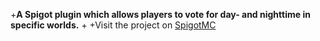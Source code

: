 +**A Spigot plugin which allows players to vote for day- and nighttime in specific worlds.**
 +
 +Visit the project on [SpigotMC](https://www.spigotmc.org/resources/timevote.7312/)